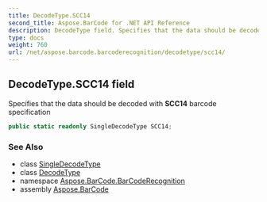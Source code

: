 ```yaml
---
title: DecodeType.SCC14
second_title: Aspose.BarCode for .NET API Reference
description: DecodeType field. Specifies that the data should be decoded with SCC14 barcode specification
type: docs
weight: 760
url: /net/aspose.barcode.barcoderecognition/decodetype/scc14/
---
```

## DecodeType.SCC14 field

Specifies that the data should be decoded with **SCC14** barcode specification

```csharp
public static readonly SingleDecodeType SCC14;
```

### See Also

* class [SingleDecodeType](../../singledecodetype/)
* class [DecodeType](../)
* namespace [Aspose.BarCode.BarCodeRecognition](../../decodetype/)
* assembly [Aspose.BarCode](../../../)


